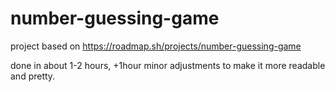 # number-guessing-game
project based on https://roadmap.sh/projects/number-guessing-game

done in about 1-2 hours, +1hour minor adjustments to make it more readable and pretty.
